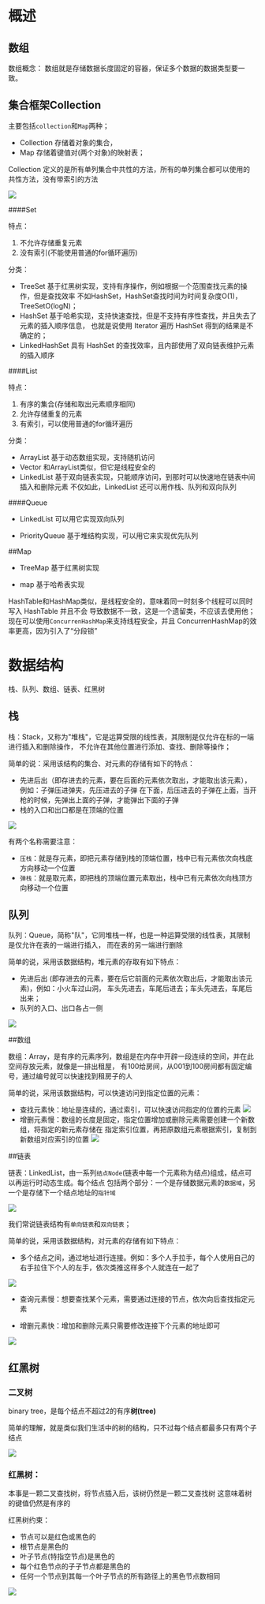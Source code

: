 # 概述
## 数组

数组概念： 数组就是存储数据长度固定的容器，保证多个数据的数据类型要一致。
	
## 集合框架Collection
  主要包括`collection`和`Map`两种；
 - Collection 存储着对象的集合，
 - Map 存储着键值对(两个对象)的映射表；
	
  Collection
定义的是所有单列集合中共性的方法，所有的单列集合都可以使用的共性方法，没有带索引的方法
	
![](img/01_集合框架介绍.bmp)

####Set
			
特点：
1) 不允许存储重复元素 
2) 没有索引(不能使用普通的for循环遍历)

分类：

-	TreeSet 基于红黑树实现，支持有序操作，例如根据一个范围查找元素的操作，但是查找效率
不如HashSet，HashSet查找时间为时间复杂度O(1)，TreeSetO(logN)；
- HashSet 基于哈希实现，支持快速查找，但是不支持有序性查找，并且失去了元素的插入顺序信息，
也就是说使用 Iterator 遍历 HashSet 得到的结果是不确定的；
- LinkedHashSet 具有 HashSet 的查找效率，且内部使用了双向链表维护元素的插入顺序

####List
			
特点：
1) 有序的集合(存储和取出元素顺序相同) 
2) 允许存储重复的元素 
3) 有索引，可以使用普通的for循环遍历

分类：					
- ArrayList 基于动态数组实现，支持随机访问
- Vector 和ArrayList类似，但它是线程安全的
- LinkedList 基于双向链表实现，只能顺序访问，到那时可以快速地在链表中间插入和删除元素
	不仅如此，LinkedList 还可以用作栈、队列和双向队列
		
####Queue
		
- LinkedList 可以用它实现双向队列
			
- PriorityQueue 基于堆结构实现，可以用它来实现优先队列
		
##Map
			
- TreeMap 基于红黑树实现
			
- map 基于哈希表实现
			
HashTable和HashMap类似，是线程安全的，意味着同一时刻多个线程可以同时写入 HashTable 并且不会
导致数据不一致，这是一个遗留类，不应该去使用他；现在可以使用`ConcurrenHashMap`来支持线程安全，并且
ConcurrenHashMap的效率更高，因为引入了“分段锁”

# 数据结构

栈、队列、数组、链表、红黑树
	
## 栈
	
栈：Stack，又称为"堆栈"，它是运算受限的线性表，其限制是仅允许在标的一端进行插入和删除操作，
不允许在其他位置进行添加、查找、删除等操作；

简单的说：采用该结构的集合、对元素的存储有如下的特点：
		
- 先进后出（即存进去的元素，要在后面的元素依次取出，才能取出该元素），例如：子弹压进弹夹，先压进去的子弹
			在下面，后压进去的子弹在上面，当开枪的时候，先弹出上面的子弹，才能弹出下面的子弹
- 栈的入口和出口都是在顶端的位置

![](img/堆栈.png)

有两个名称需要注意：
- `压栈`：就是存元素，即把元素存储到栈的顶端位置，栈中已有元素依次向栈底方向移动一个位置
- `弹栈`：就是取元素，即把栈的顶端位置元素取出，栈中已有元素依次向栈顶方向移动一个位置
	
## 队列
	
队列：Queue，简称"队"，它同堆栈一样，也是一种运算受限的线性表，其限制是仅允许在表的一端进行插入，
而在表的另一端进行删除

简单的说，采用该数据结构，堆元素的存取有如下特点：
			
- 先进后出 (即存进去的元素，要在后它前面的元素依次取出后，才能取出该元素)，例如：小火车过山洞，
车头先进去，车尾后进去；车头先进去，车尾后出来；
- 队列的入口、出口各占一侧

![](img/01_数据结构_栈&队列.bmp)
				
##数组
	
数组：Array，是有序的元素序列，数组是在内存中开辟一段连续的空间，并在此空间存放元素，就像是一排出租屋，
有100给房间，从001到100房间都有固定编号，通过编号就可以快速找到租房子的人

简单的说，采用该数据结构，可以快速访问到指定位置的元素：
		
- 查找元素快：地址是连续的，通过索引，可以快速访问指定的位置的元素
![](img/数组查询快.png)
- 增删元素慢：数组的长度是固定，指定位置增加或删除元素需要创建一个新数组，将指定的新元素存储在
指定索引位置，再把原数组元素根据索引，复制到新数组对应索引的位置
![](img/数组.png)
	
	
##链表
		
链表：LinkedList，由一系列`结点Node`(链表中每一个元素称为结点)组成，结点可以再运行时动态生成。每个结点
包括两个部分：一个是存储数据元素的`数据域`，另一个是存储下一个结点地址的`指针域`


![](img/单链表结构特点.png)

我们常说链表结构有`单向链表`和`双向链表`；

简单的说，采用该数据结构，对元素的存储有如下特点：
			
- 多个结点之间，通过地址进行连接。例如：多个人手拉手，每个人使用自己的右手拉住下个人的左手，依次类推这样多个人就连在一起了

![](img/单链表结构.png)

- 查询元素慢：想要查找某个元素，需要通过连接的节点，依次向后查找指定元素

- 增删元素快：增加和删除元素只需要修改连接下个元素的地址即可	
	
![](img/03_数据结构_链表.bmp)	

## 红黑树

### 二叉树
binary tree，是每个结点不超过2的有序**树(tree)**

简单的理解，就是类似我们生活中的树的结构，只不过每个结点都最多只有两个子结点

![](img/二叉树.bmp)

### 红黑树：
本事是一颗二叉查找树，将节点插入后，该树仍然是一颗二叉查找树
这意味着树的键值仍然是有序的

红黑树约束：
- 节点可以是红色或黑色的
- 根节点是黑色的
- 叶子节点(特指空节点)是黑色的
- 每个红色节点的子子节点都是黑色的
- 任何一个节点到其每一个叶子节点的所有路径上的黑色节点数相同

![](img/04_数据结构_红黑树.bmp)
	